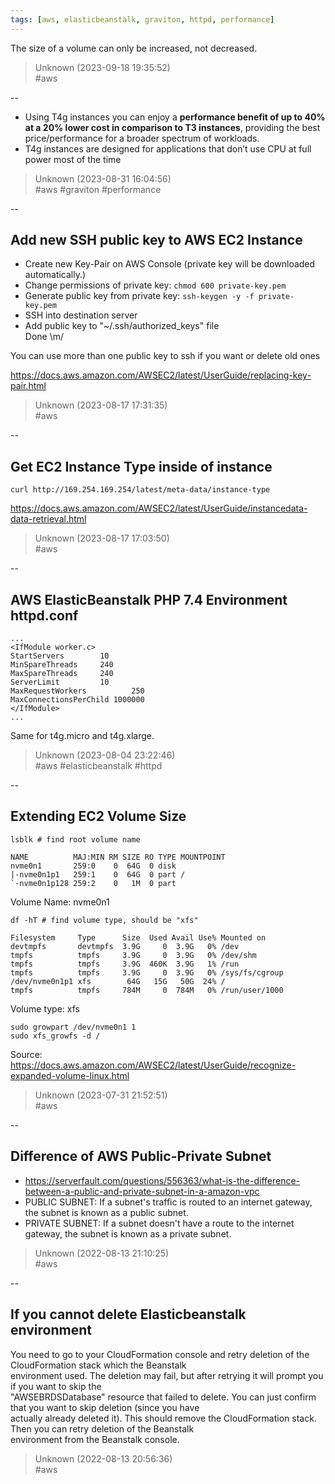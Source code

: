 ```yaml
---
tags: [aws, elasticbeanstalk, graviton, httpd, performance]
---
```


The size of a volume can only be increased, not decreased.  

> Unknown (2023-09-18 19:35:52)  
> #aws

--

- Using T4g instances you can enjoy a **performance benefit of up to 40% at a 20% lower cost in comparison to T3 instances**, providing the best price/performance for a broader spectrum of workloads.
- T4g instances are designed for applications that don’t use CPU at full power most of the time  

> Unknown (2023-08-31 16:04:56)  
> #aws #graviton #performance

--

## Add new SSH public key to AWS EC2 Instance

- Create new Key-Pair on AWS Console (private key will be downloaded automatically.)
- Change permissions of private key: ```chmod 600 private-key.pem```
- Generate public key from private key: ```ssh-keygen -y -f private-key.pem```
- SSH into destination server
- Add public key to "~/.ssh/authorized_keys" file  
Done \m/

You can use more than one public key to ssh if you want or delete old ones

https://docs.aws.amazon.com/AWSEC2/latest/UserGuide/replacing-key-pair.html  

> Unknown (2023-08-17 17:31:35)  
> #aws

--

## Get EC2 Instance Type inside of instance

```  
curl http://169.254.169.254/latest/meta-data/instance-type  
```

https://docs.aws.amazon.com/AWSEC2/latest/UserGuide/instancedata-data-retrieval.html  

> Unknown (2023-08-17 17:03:50)  
> #aws

--

## AWS ElasticBeanstalk PHP 7.4 Environment httpd.conf

```  
...  
<IfModule worker.c>  
StartServers        10  
MinSpareThreads     240  
MaxSpareThreads     240  
ServerLimit         10  
MaxRequestWorkers          250  
MaxConnectionsPerChild 1000000  
</IfModule>  
...  
```

Same for t4g.micro and t4g.xlarge.  

> Unknown (2023-08-04 23:22:46)  
> #aws #elasticbeanstalk #httpd

--

## Extending EC2 Volume Size

```  
lsblk # find root volume name

NAME          MAJ:MIN RM SIZE RO TYPE MOUNTPOINT  
nvme0n1       259:0    0  64G  0 disk  
|-nvme0n1p1   259:1    0  64G  0 part /  
`-nvme0n1p128 259:2    0   1M  0 part  
```

Volume Name: nvme0n1

```  
df -hT # find volume type, should be "xfs" 

Filesystem     Type      Size  Used Avail Use% Mounted on  
devtmpfs       devtmpfs  3.9G     0  3.9G   0% /dev  
tmpfs          tmpfs     3.9G     0  3.9G   0% /dev/shm  
tmpfs          tmpfs     3.9G  460K  3.9G   1% /run  
tmpfs          tmpfs     3.9G     0  3.9G   0% /sys/fs/cgroup  
/dev/nvme0n1p1 xfs        64G   15G   50G  24% /  
tmpfs          tmpfs     784M     0  784M   0% /run/user/1000  
```

Volume type: xfs

```  
sudo growpart /dev/nvme0n1 1  
sudo xfs_growfs -d /  
```

Source: https://docs.aws.amazon.com/AWSEC2/latest/UserGuide/recognize-expanded-volume-linux.html  

> Unknown (2023-07-31 21:52:51)  
> #aws

--

## Difference of AWS Public-Private Subnet

- https://serverfault.com/questions/556363/what-is-the-difference-between-a-public-and-private-subnet-in-a-amazon-vpc
- PUBLIC SUBNET: If a subnet's traffic is routed to an internet gateway, the subnet is known as a public subnet.
- PRIVATE SUBNET: If a subnet doesn't have a route to the internet gateway, the subnet is known as a private subnet.  

> Unknown (2022-08-13 21:10:25)  
> #aws

--

## If you cannot delete Elasticbeanstalk environment

You need to go to your CloudFormation console and retry deletion of the CloudFormation stack which the Beanstalk  
environment used. The deletion may fail, but after retrying it will prompt you if you want to skip the  
"AWSEBRDSDatabase" resource that failed to delete. You can just confirm that you want to skip deletion (since you have  
actually already deleted it). This should remove the CloudFormation stack. Then you can retry deletion of the Beanstalk  
environment from the Beanstalk console.  

> Unknown (2022-08-13 20:56:36)  
> #aws

